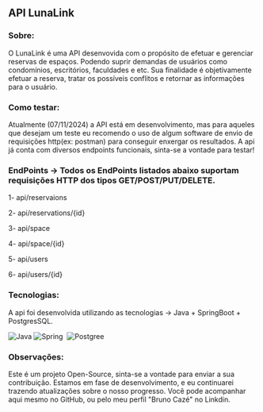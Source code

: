 ## API LunaLink
### Sobre: 
O LunaLink é uma API desenvovida com o propósito de efetuar e gerenciar reservas de espaços. Podendo suprir demandas de 
usuários como condomínios, escritórios, faculdades e etc. Sua finalidade é objetivamente efetuar a reserva, tratar os possíveis 
conflitos e retornar as informações para o usuário. 

### Como testar:
Atualmente (07/11/2024) a API está em desenvolvimento, mas para aqueles que desejam um teste eu recomendo o uso de algum software
de envio de requisições http(ex: postman) para conseguir enxergar os resultados. A api já conta com diversos endpoints funcionais, 
sinta-se a vontade para testar!

### EndPoints -> Todos os EndPoints listados abaixo suportam requisições HTTP dos tipos GET/POST/PUT/DELETE.
 1- api/reservaions 
 
 2- api/reservations/{id}
 
 3- api/space
 
 4- api/space/{id}
 
 5- api/users
 
 6- api/users/{id}

### Tecnologias:
A api foi desenvolvida utilizando as tecnologias -> Java + SpringBoot + PostgresSQL.

![Java](https://img.shields.io/badge/java-%23ED8B00.svg?style=for-the-badge&logo=openjdk&logoColor=white)
![Spring](https://img.shields.io/badge/Spring-6DB33F?style=for-the-badge&logo=spring&logoColor=white)&nbsp;
![Postgree](https://img.shields.io/badge/PostgreSQL-316192?style=for-the-badge&logo=postgresql&logoColor=white)&nbsp;

### Observações:
Este é um projeto Open-Source, sinta-se a vontade para enviar a sua contribuição. Estamos em fase de desenvolvimento, e eu continuarei trazendo
atualizações sobre o nosso progresso. Você pode acompanhar aqui mesmo no GitHub, ou pelo meu perfil "Bruno Cazé" no Linkdin.
